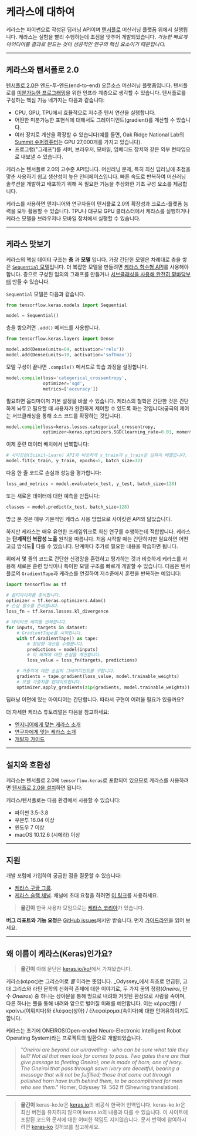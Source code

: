 # 케라스에 대하여

케라스는 파이썬으로 작성된 딥러닝 API이며 [텐서플로](https://github.com/tensorflow/tensorflow) 머신러닝 플랫폼 위에서 실행됩니다.
케라스는 실험을 빨리 수행하는데 초점을 맞추어 개발되었습니다. *가능한 빠르게 아이디어를 결과로 만드는 것이 성공적인 연구의 핵심 요소이기 때문입니다.*

---

## 케라스와 텐서플로 2.0

[텐서플로 2.0](https://www.tensorflow.org/)은 엔드-투-엔드(end-to-end) 오픈소스 머신러닝 플랫폼입니다. 텐서플로를 [미분가능한 프로그래밍](https://en.wikipedia.org/wiki/Differentiable_programming)을 위한 인프라 계층으로 생각할 수 있습니다. 텐서플로를 구성하는 핵심 기능 네가지는 다음과 같습니다:

- CPU, GPU, TPU에서 효율적으로 저수준 텐서 연산을 실행합니다.
- 어떤한 미분가능한 표현식에 대해서도 그레이디언트(gradient)를 계산할 수 있습니다.
- 여러 장치로 계산을 확장할 수 있습니다(예를 들면, Oak Ridge National Lab의 [Summit 수퍼컴퓨터](https://www.olcf.ornl.gov/summit/)는 GPU 27,000개를 가지고 있습니다).
- 프로그램("그래프")를 서버, 브라우저, 모바일, 임베디드 장치와 같은 외부 런타임으로 내보낼 수 있습니다.

케라스는 텐서플로 2.0의 고수준 API입니다. 머신러닝 문제, 특히 최신 딥러닝에 초점을 맞춘 사용하기 쉽고 생산성이 높은 인터페이스입니다. 
빠른 속도로 반복하여 머신러닝 솔루션을 개발하고 배포하기 위해 꼭 필요한 기능을 추상화한 기초 구성 요소를 제공합니다.

케라스를 사용하면 엔지니어와 연구자들이 텐서플로 2.0의 확장성과 크로스-플랫폼 능력을 모두 활용할 수 있습니다.
TPU나 대규모 GPU 클러스터에서 케라스를 실행하거나 케라스 모델을 브라우저나 모바일 장치에서 실행할 수 있습니다.

---

## 케라스 맛보기

케라스의 핵심 데이터 구조는 __층__ 과 __모델__ 입니다.
가장 간단한 모델은 차례대로 층을 쌓은 [`Sequential` 모델](/guides/sequential_model/)입니다.
더 복잡한 모델을 만들려면 [케라스 함수형 API](/guides/functional_api/)를 사용해야 합니다. 층으로 구성된 임의의 그래프를 만들거나 [서브클래싱을 사용해 완전히 밑바닥부터](/guides/making_new_layers_and_models_via_subclassing/) 만들 수 있습니다.

`Sequential` 모델은 다음과 같습니다.

```python
from tensorflow.keras.models import Sequential

model = Sequential()
```

층을 쌓으려면 `.add()` 메서드를 사용합니다.

```python
from tensorflow.keras.layers import Dense

model.add(Dense(units=64, activation='relu'))
model.add(Dense(units=10, activation='softmax'))
```

모델 구성이 끝나면 `.compile()` 메서드로 학습 과정을 설정합니다.

```python
model.compile(loss='categorical_crossentropy',
              optimizer='sgd',
              metrics=['accuracy'])
```

필요하면 옵티마이저 기본 설정을 바꿀 수 있습니다. 케라스의 철학은 간단한 것은 간단하게 놔두고 필요할 때 사용자가 완전하게 제어할 수 있도록 하는 것입니다(궁극의 제어는 서브클래싱을 통해 소스 코드를 확장하는 것입니다).

```python
model.compile(loss=keras.losses.categorical_crossentropy,
              optimizer=keras.optimizers.SGD(learning_rate=0.01, momentum=0.9, nesterov=True))
```

이제 훈련 데이터 배치에서 반복합니다:

```python
# 사이킷런(Scikit-Learn) API와 비슷하게 x_train과 y_train은 넘파이 배열입니다.
model.fit(x_train, y_train, epochs=5, batch_size=32)
```

다음 한 줄 코드로 손실과 성능을 평가합니다:

```python
loss_and_metrics = model.evaluate(x_test, y_test, batch_size=128)
```

또는 새로운 데이터에 대한 예측을 만듭니다:

```python
classes = model.predict(x_test, batch_size=128)
```

방금 본 것은 매우 기본적인 케라스 사용 방법으로 사이킷런 API와 닮았습니다.

하지만 케라스는 매우 유연한 프레임워크로 최신 연구를 수행하는데 적합합니다.
케라스는 **단계적인 복잡성 노출** 원칙을 따릅니다.
처음 시작할 때는 간단하지만 필요하면 어떤 고급 방식도 다룰 수 있습니다.
단계마다 추가로 필요한 내용을 학습하면 됩니다. 

위에서 몇 줄의 코드로 간단한 신경망을 훈련하고 평가하는 것과 비슷하게 
케라스를 사용해 새로운 훈련 방식이나 특이한 모델 구조를 빠르게 개발할 수 있습니다.
다음은 텐서플로의 `GradientTape`과 케라스를 연결하여 저수준에서 훈련을 반복하는 예입니다:

```python
import tensorflow as tf

# 옵티마이저를 준비합니다.
optimizer = tf.keras.optimizers.Adam()
# 손실 함수를 준비합니다.
loss_fn = tf.keras.losses.kl_divergence

# 데이터셋 배치를 반복합니다.
for inputs, targets in dataset:
    # GradientTape를 시작합니다.
    with tf.GradientTape() as tape:
        # 정방향 계산을 수행합니다.
        predictions = model(inputs)
        # 이 배치에 대한 손실을 계산합니다.
        loss_value = loss_fn(targets, predictions)

    # 가중치에 대한 손실의 그레이디언트를 구합니다.
    gradients = tape.gradient(loss_value, model.trainable_weights)
    # 모델 가중치를 업데이트합니다.
    optimizer.apply_gradients(zip(gradients, model.trainable_weights))
```

딥러닝 이면에 있는 아이디어는 간단합니다. 따라서 구현이 어려울 필요가 있을까요?

더 자세한 케라스 튜토리얼은 다음을 참고하세요:

- [엔지니어에게 맞는 케라스 소개](/getting_started/intro_to_keras_for_engineers/)
- [연구자에게 맞는 케라스 소개](/getting_started/intro_to_keras_for_researchers/)
- [개발자 가이드](/guides/)

---

## 설치와 호환성

케라스는 텐서플로 2.0에 `tensorflow.keras`로 포함되어 있으므로 케라스를 사용하려면 [텐서플로 2.0을 설치](https://www.tensorflow.org/install)하면 됩니다.

케라스/텐서플로는 다음 환경에서 사용할 수 있습니다:

- 파이썬 3.5–3.8
- 우분투 16.04 이상
- 윈도우 7 이상
- macOS 10.12.6 (시에라) 이상


---

## 지원

개발 포럼에 가입하여 궁금한 점을 질문할 수 있습니다:

- [케라스 구글 그룹](https://groups.google.com/forum/#!forum/keras-users).
- [케라스 슬랙 채널](https://kerasteam.slack.com). 채널에 초대 요청을 하려면 [이 링크](https://keras-slack-autojoin.herokuapp.com/)를 사용하세요.

>**옮긴이** 한국 사용자 모임으로는 [케라스 코리아](https://www.facebook.com/groups/KerasKorea/)가 있습니다.

**버그 리포트와 기능 요청**은 [GitHub issues](https://github.com/keras-team/keras/issues)에서만 받습니다. 먼저 [가이드라인](https://github.com/keras-team/keras/blob/master/CONTRIBUTING.md)을 읽어 보세요.

---

## 왜 이름이 케라스(Keras)인가요?

>**옮긴이** 아래 문단은 [keras.io/ko/](https://keras.io/ko/#_7)에서 가져왔습니다.

케라스(κέρας)는 그리스어로 _뿔_ 이라는 뜻입니다. _Odyssey_에서 최초로 언급된, 고대 그리스와 라틴 문학의 신화적 존재에 대한 이야기로, 두 가지 꿈의 정령(_Oneiroi_, 단수 _Oneiros_) 중 하나는 상아문을 통해 땅으로 내려와 거짓된 환상으로 사람을 속이며, 다른 하나는 뿔을 통해 내려와 앞으로 벌어질 미래를 예언합니다. 이는 κέρας(뿔) / κραίνω(이뤄지다)와 ἐλέφας(상아) / ἐλεφαίρομαι(속이다)에 대한 언어유희이기도 합니다.

케라스는 초기에 ONEIROS(Open-ended Neuro-Electronic Intelligent Robot Operating System)라는 프로젝트의 일환으로 개발되었습니다.

>_"Oneiroi are beyond our unravelling - who can be sure what tale they tell? Not all that men look for comes to pass. Two gates there are that give passage to fleeting Oneiroi; one is made of horn, one of ivory. The Oneiroi that pass through sawn ivory are deceitful, bearing a message that will not be fulfilled; those that come out through polished horn have truth behind them, to be accomplished for men who see them."_ Homer, Odyssey 19. 562 ff (Shewring translation).

---

>**옮긴이** keras-ko.kr은 [keras.io](https://keras.io)의 비공식 한국어 번역입니다. keras-ko.kr은 최신 버전을 유지하지 않으며 keras.io의 내용과 다를 수 있습니다. 이 사이트에 포함된 코드와 문서에 대한 어떠한 책임도 지지않습니다. 문서 번역에 참여하시려면 [keras-ko](https://github.com/rickiepark/keras-ko) 깃허브를 참고하세요.


